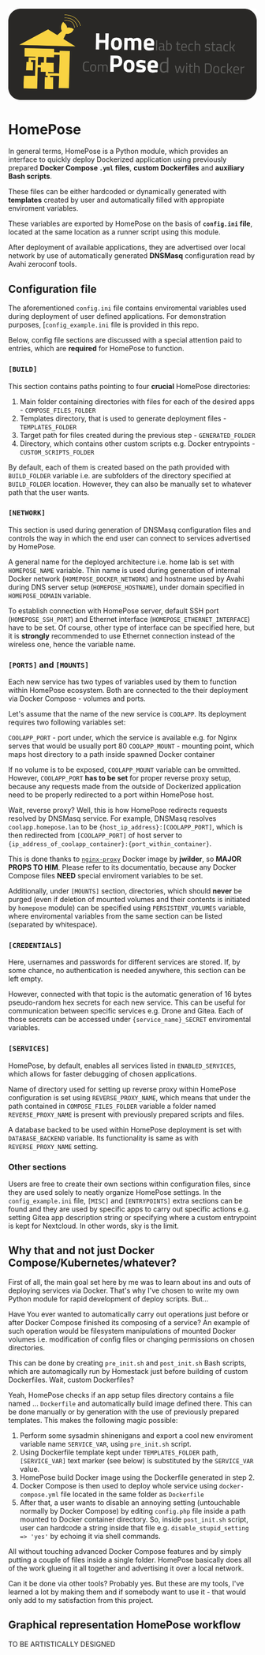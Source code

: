 ![HomePose logo](logo.png)

# HomePose

In general terms, HomePose is a Python module, which provides an interface
to quickly deploy Dockerized application using previously prepared
**Docker Compose `.yml` files**, **custom Dockerfiles** and **auxiliary Bash scripts**.

These files can be either hardcoded or dynamically generated with **templates**
created by user and automatically filled with appropiate enviroment variables.

These variables are exported by HomePose on the basis of **`config.ini` file**,
located at the same location as a runner script using this module.

After deployment of available applications, they are advertised over local network
by use of automatically generated **DNSMasq** configuration read by Avahi zeroconf tools.

## Configuration file

The aforementioned `config.ini` file contains enviromental variables used during deployment
of user defined applications. For demonstration purposes, [`config_example.ini` file is provided in this repo.

Below, config file sections are discussed with a special attention paid to entries,
which are **required** for HomePose to function.

### `[BUILD]`

This section contains paths pointing to four **crucial** HomePose directories:

1. Main folder containing directories with files for each of the desired apps - `COMPOSE_FILES_FOLDER`
2. Templates directory, that is used to generate deployment files - `TEMPLATES_FOLDER`
3. Target path for files created during the previous step - `GENERATED_FOLDER`
4. Directory, which contains other custom scripts e.g. Docker entrypoints - `CUSTOM_SCRIPTS_FOLDER`

By default, each of them is created based on the path provided with `BUILD_FOLDER` variable
i.e. are subfolders of the directory specified at `BUILD_FOLDER` location.
However, they can also be manually set to whatever path that the user wants.

### `[NETWORK]`

This section is used during generation of DNSMasq configuration files and controls
the way in which the end user can connect to services advertised by HomePose.

A general name for the deployed architecture i.e. home lab is set with `HOMEPOSE_NAME` variable.
Thin name is used during generation of internal Docker network (`HOMEPOSE_DOCKER_NETWORK`)
and hostname used by Avahi during DNS server setup (`HOMEPOSE_HOSTNAME`),
under domain specified in `HOMEPOSE_DOMAIN` variable.

To establish connection with HomePose server, default SSH port 
(`HOMEPOSE_SSH_PORT`) and Ethernet interface (`HOMEPOSE_ETHERNET_INTERFACE`) have to be set. 
Of course, other type of interface can be specified here, but it is **strongly** recommended to
use Ethernet connection instead of the wireless one, hence the variable name.

### `[PORTS]` and `[MOUNTS]`

Each new service has two types of variables used by them to function within HomePose ecosystem.
Both are connected to the their deployment via Docker Compose - volumes and ports.

Let's assume that the name of the new service is `COOLAPP`. Its deployment requires two following variables
set:

`COOLAPP_PORT` - port under, which the service is available e.g. for Nginx serves that would be usually port 80
`COOLAPP_MOUNT` - mounting point, which maps host directory to a path inside spawned Docker container

If no volume is to be exposed, `COOLAPP_MOUNT` variable can be ommitted.
However, `COOLAPP_PORT` **has to be set** for proper reverse proxy setup,
because any requests made from the outside of Dockerized application need to be
properly redirected to a port within HomePose host.

Wait, reverse proxy? Well, this is how HomePose redirects requests resolved by DNSMasq service.
For example, DNSMasq resolves `coolapp.homepose.lan` to be `{host_ip_address}:[COOLAPP_PORT]`,
which is then redirected from `[COOLAPP_PORT]` of host server to `{ip_address_of_coolapp_container}:{port_within_container}`.

This is done thanks to [`nginx-proxy`](https://hub.docker.com/r/jwilder/nginx-proxy) Docker image by **jwilder**, so **MAJOR PROPS TO HIM**.
Please refer to its documentatio, because any Docker Compose files **NEED** special enviroment variables to be set.

Additionally, under `[MOUNTS]` section, directories, which should **never** be purged
(even if deletion of mounted volumes and their contents is initiated by `homepose` module)
can be specified using `PERSISTENT_VOLUMES` variable, where enviromental variables from the same
section can be listed (separated by whitespace).

### `[CREDENTIALS]`

Here, usernames and passwords for different services are stored.
If, by some chance, no authentication is needed anywhere, this section can be left empty.

However, connected with that topic is the automatic generation of 16 bytes pseudo-random hex secrets
for each new service. This can be useful for communication between specific services e.g. Drone and Gitea.
Each of those secrets can be accessed under `{service_name}_SECRET` enviromental variables.

### `[SERVICES]`

HomePose, by default, enables all services listed in `ENABLED_SERVICES`, which allows for
faster debugging of chosen applications.

Name of directory used for setting up reverse proxy within HomePose configuration is set
using `REVERSE_PROXY_NAME`, which means that under the path contained in `COMPOSE_FILES_FOLDER` variable
a folder named `REVERSE_PROXY_NAME` is present with previously prepared scripts and files.

A database backed to be used within HomePose deployment is set with `DATABASE_BACKEND` variable.
Its functionality is same as with `REVERSE_PROXY_NAME` setting.

### Other sections

Users are free to create their own sections within configuration files, since they are used solely
to neatly organize HomePose settings. In the `config_example.ini` file, `[MISC]` and `[ENTRYPOINTS]`
extra sections can be found and they are used by specific apps to carry out specific actions
e.g. setting Gitea app description string or specifying where a custom entrypoint is kept for Nextcloud.
In other words, sky is the limit.

## Why that and not just Docker Compose/Kubernetes/whatever?

First of all, the main goal set here by me was to learn about ins and outs of deploying services via Docker.
That's why I've chosen to write my own Python module for rapid development of deploy scripts. But...

Have You ever wanted to automatically carry out operations just before or after Docker Compose finished
its composing of a service? An example of such operation would be filesystem manipulations of mounted
Docker volumes i.e. modification of config files or changing permissions on chosen directories.

This can be done by creating `pre_init.sh` and `post_init.sh` Bash scripts, which are automagically
run by Homestack just before building of custom Dockerfiles. Wait, custom Dockerfiles?

Yeah, HomePose checks if an app setup files directory contains a file named ... `Dockerfile`
and automatically build image defined there. This can be done manually or
by generation with the use of previously prepared templates. This makes the following magic possible:

1. Perform some sysadmin shinenigans and export a cool new enviroment variable name `SERVICE_VAR`, using `pre_init.sh` script.
2. Using Dockerfile template kept under `TEMPLATES_FOLDER` path, `[SERVICE_VAR]` text marker (see below) is substituted by the `SERVICE_VAR` value.
3. HomePose build Docker image using the Dockerfile generated in step 2.
4. Docker Compose is then used to deploy whole service using `docker-compose.yml` file located in the same folder as `Dockerfile`
5. After that, a user wants to disable an annoying setting (untouchable normally by Docker Compose) by editing `config.php` file
inside a path mounted to Docker container directory. So, inside `post_init.sh` script, user can hardcode a string inside that file
e.g. `disable_stupid_setting => 'yes'` by echoing it via shell commands.

All without touching advanced Docker Compose features and by simply putting a couple of files inside a single folder.
HomePose basically does all of the work glueing it all together and advertising it over a local network.

Can it be done via other tools? Probably yes. But these are my tools, I've learned a lot by making them and
if somebody want to use it - that would only add to my satisfaction from this project.

## Graphical representation HomePose workflow

TO BE ARTISTICALLY DESIGNED
